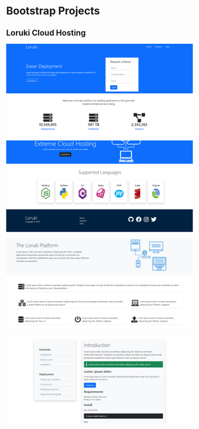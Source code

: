 # Bootstrap Projects

## Loruki Cloud Hosting
![Screenshot](project.jpg)

![Screenshot](project2.jpg)

![Screenshot](project3.jpg)

![Screenshot](project4.jpg)
